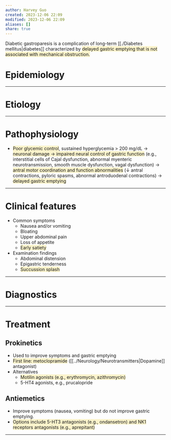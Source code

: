 ```yaml
---
author: Harvey Guo
created: 2023-12-06 22:09
modified: 2023-12-06 22:09
aliases: []
share: true
---
```


Diabetic gastroparesis is a complication of long-term [[./Diabetes mellitus|diabetes]] characterized by <span style="background:rgba(240, 200, 0, 0.2)">delayed gastric emptying that is not associated with mechanical obstruction.</span>
# Epidemiology


---
# Etiology


---
# Pathophysiology
- <span style="background:rgba(240, 200, 0, 0.2)">Poor glycemic control</span>, sustained hyperglycemia > 200 mg/dL → <span style="background:rgba(240, 200, 0, 0.2)">neuronal damage → impaired neural control of gastric function</span> (e.g., interstitial cells of Cajal dysfunction, abnormal myenteric neurotransmission, smooth muscle dysfunction, vagal dysfunction) → <span style="background:rgba(240, 200, 0, 0.2)">antral motor coordination and function abnormalities</span> (↓ antral contractions, pyloric spasms, abnormal antroduodenal contractions) → <span style="background:rgba(240, 200, 0, 0.2)">delayed gastric emptying</span>

---
# Clinical features
- Common symptoms
	- Nausea and/or vomiting
	- Bloating
	- Upper abdominal pain
	- Loss of appetite
	- <span style="background:rgba(240, 200, 0, 0.2)">Early satiety</span>
- Examination findings
	- Abdominal distension
	- Epigastric tenderness
	- <span style="background:rgba(240, 200, 0, 0.2)">Succussion splash</span>

---
# Diagnostics


---
# Treatment
## Prokinetics
- Used to improve symptoms and gastric emptying
- <span style="background:rgba(240, 200, 0, 0.2)">First line: metoclopramide</span> ([[../Neurology/Neurotransmitters|Dopamine]] antagonist)
- Alternatives
	- <span style="background:rgba(240, 200, 0, 0.2)">Motilin agonists (e.g., erythromycin, azithromycin)</span>
	- 5-HT4 agonists, e.g., prucalopride
## Antiemetics
- Improve symptoms (nausea, vomiting) but do not improve gastric emptying.
- <span style="background:rgba(240, 200, 0, 0.2)">Options include 5-HT3 antagonists (e.g., ondansetron) and NK1 receptors antagonists (e.g., aprepitant)</span>

---
